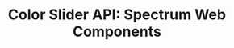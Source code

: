---
layout: api.njk
title: 'Color Slider API: Spectrum Web Components'
displayName: Color Slider
componentName: color-slider
componentHeading: sp-color-slider
tags:
- component-api
---
